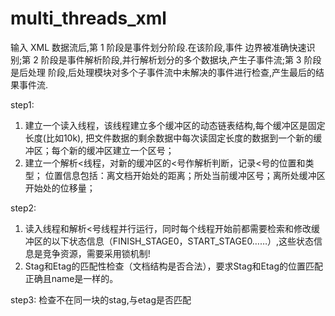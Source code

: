 # multi_threads_xml

输入 XML 数据流后,第 1 阶段是事件划分阶段.在该阶段,事件 边界被准确快速识别;第 2 阶段是事件解析阶段,并行解析划分的多个数据块,产生子事件流;第 3 阶段是后处理 阶段,后处理模块对多个子事件流中未解决的事件进行检查,产生最后的结果事件流.

step1:
1.	建立一个读入线程，该线程建立多个缓冲区的动态链表结构,每个缓冲区是固定长度(比如10k), 把文件数据的剩余数据中每次读固定长度的数据到一个新的缓冲区；每个新的缓冲区建立一个区号；
2.	建立一个解析<线程，对新的缓冲区的<号作解析判断，记录<号的位置和类型；
位置信息包括：离文档开始处的距离；所处当前缓冲区号；离所处缓冲区开始处的位移量；

step2:
1.  读入线程和解析<号线程并行运行，同时每个线程开始前都需要检索和修改缓冲区的以下状态信息（FINISH_STAGE0，START_STAGE0……）,这些状态信息是竞争资源，需要采用锁机制!
2.  Stag和Etag的匹配性检查（文档结构是否合法），要求Stag和Etag的位置匹配正确且name是一样的。

step3:
检查不在同一块的stag,与etag是否匹配




